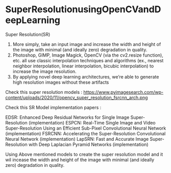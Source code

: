 # SuperResolutionusingOpenCVandDeepLearning

Super Resolution(SR)
1.  More simply, take an input image and increase the width and height of the image with minimal (and ideally zero) degradation in quality.
2.  Photoshop, GIMP, Image Magick, OpenCV (via the cv2.resize function), etc. all use classic interpolation techniques and algorithms (ex., nearest neighbor interpolation, linear interpolation, bicubic interpolation) to increase the image resolution.
3. By applying novel deep learning architectures, we’re able to generate high resolution images without these artifacts

Check this super resolution models : https://www.pyimagesearch.com/wp-content/uploads/2020/11/opencv_super_resolution_fsrcnn_arch.png

Check this SR Model implementation papers :

EDSR: Enhanced Deep Residual Networks for Single Image Super-Resolution (implementation)
ESPCN: Real-Time Single Image and Video Super-Resolution Using an Efficient Sub-Pixel Convolutional Neural Network (implementation)
FSRCNN: Accelerating the Super-Resolution Convolutional Neural Network (implementation)
LapSRN: Fast and Accurate Image Super-Resolution with Deep Laplacian Pyramid Networks (implementation)


Using Above mentioned models to create the super resolution model and it wil incease the width and height of the image with minimal (and ideally zero) degradation in quality.